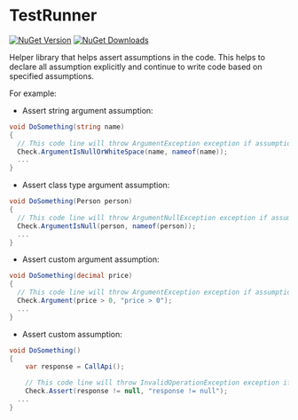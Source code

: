 # TestRunner

[![NuGet Version](http://img.shields.io/nuget/v/Agero.TestsRunner.NUnit.svg?style=flat)](https://www.nuget.org/packages/Agero.TestsRunner.NUnit/) 
[![NuGet Downloads](http://img.shields.io/nuget/dt/Agero.TestsRunner.NUnit.svg?style=flat)](https://www.nuget.org/packages/Agero.TestsRunner.NUnit/)

Helper library that helps assert assumptions in the code. This helps to declare all assumption explicitly and continue to write code based on specified assumptions.

For example:

- Assert string argument assumption:
```csharp
void DoSomething(string name)
{
  // This code line will throw ArgumentException exception if assumption failed
  Check.ArgumentIsNullOrWhiteSpace(name, nameof(name));
  ...
}
```

- Assert class type argument assumption:
```csharp
void DoSomething(Person person)
{
  // This code line will throw ArgumentNullException exception if assumption failed
  Check.ArgumentIsNull(person, nameof(person));
  ...
}
```

- Assert custom argument assumption:
```csharp
void DoSomething(decimal price)
{
  // This code line will throw ArgumentException exception if assumption failed
  Check.Argument(price > 0, "price > 0");
  ...
}
```

- Assert custom assumption:
```csharp
void DoSomething()
{
    var response = CallApi();

    // This code line will throw InvalidOperationException exception if assumption failed
    Check.Assert(response != null, "response != null");
  ...
}
```

